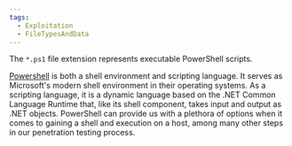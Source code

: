 ```yaml
---
tags:
  - Exploitation
  - FileTypesAndData
---
```

The `*.ps1` file extension represents executable PowerShell scripts.

[Powershell](https://docs.microsoft.com/en-us/powershell/scripting/overview?view=powershell-7.1) is both a shell environment and scripting language. It serves as Microsoft's modern shell environment in their operating systems. As a scripting language, it is a dynamic language based on the .NET Common Language Runtime that, like its shell component, takes input and output as .NET objects. PowerShell can provide us with a plethora of options when it comes to gaining a shell and execution on a host, among many other steps in our penetration testing process.

